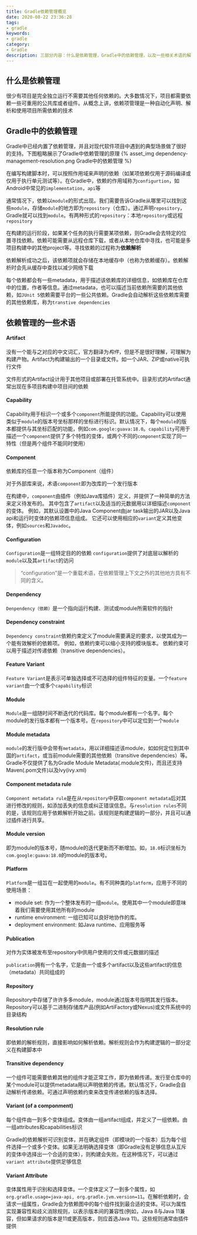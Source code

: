 ```yaml
---
title: Gradle依赖管理概览
date: 2020-08-22 23:36:28
tags:
- gradle
keywords:
- gradle
category:
- Gradle
description: 三部分内容：什么是依赖管理，Gradle中的依赖管理，以及一些相关术语的解释
---
```

## 什么是依赖管理
很少有项目是完全独立运行不需要其他任何依赖的。大多数情况下，项目都需要依赖一些可重用的公共库或者组件。从概念上讲，依赖项管理是一种自动化声明、解析和使用项目所需依赖的技术

## Gradle中的依赖管理
Gradle中已经内置了依赖管理，并且对现代软件项目中遇到的典型场景做了很好的支持。下图粗略展示了Gradle中依赖管理的原理
{% asset_img dependency-management-resolution.png Gradle中的依赖管理 %}

在编写构建脚本时，可以按照作用域来声明的依赖（如某项依赖仅用于源码编译或仅用于执行单元测试等）。在Gradle中，依赖的作用域称为`configurtion`，如Android中常见的`implementation`，`api`等

通常情况下，依赖以`module`的形式出现。我们需要告诉Gradle从哪里可以找到这些`module`，存储`module`的地方即为`repository`（仓库）。通过声明`repository`，Gradle就可以找到`module`。有两种形式的`repository`：本地`repository`或远程`repository`

在构建的运行阶段，如果某个任务的执行需要某项依赖，则Gradle会去特定的位置寻找依赖。依赖可能需要从远程仓库下载，或者从本地仓库中寻找，也可能是多项目构建中的其他project等。寻找依赖的过程称为**依赖解析**

依赖解析成功之后，该依赖项就会存储在本地缓存中（也称为依赖缓存）。依赖解析时会先从缓存中查找以减少网络下载

每个依赖都会有一些metadata，用于描述该依赖库的详细信息，如依赖库在仓库中的位置，作者等信息。通过metadata，也可以描述当前依赖所需要的其他依赖，如`JUnit 5`依赖需要平台的一些公共依赖。Gradle会自动解析这些依赖库需要的其他依赖库，称为`transtive dependencies`

## 依赖管理的一些术语
#### **Artifact**
没有一个能与之对应的中文词汇，官方翻译为*构件*，但是不是很好理解，可理解为构建产物。Artifact为构建输出的一个目录或文件。如一个JAR、ZIP或native可执行文件

文件形式的Artifact设计用于其他项目或部署在托管系统中。目录形式的Artifact通常出现在多项目构建中项目间的依赖

#### **Capability**
Capability用于标识一个或多个`component`所能提供的功能。Capability可以使用类似于`module`的版本号坐标那样的坐标进行标识。默认情况下，每个`module`的版本都提供与其坐标匹配的功能，例如`com.google:guava:18.0`。`capability`可用于描述一个`component`提供了多个特性的变体，或两个不同的`component`实现了同一特性（但是两个组件不能同时使用）

#### **Component**
依赖库的任意一个版本称为Component（组件）

对于外部库来说，术语`component`即为改库的一个发行版本

在构建中，`component`由插件（例如Java库插件）定义，并提供了一种简单的方法来定义待发布的。 其中包含了`artifact`以及适当的元数据用以详细描述`component`的变体。 例如，其默认设置中的Java Component由jar task输出的JAR以及Java api和运行时变体的依赖项信息组成。 它还可以使用相应的`variant`定义其他变体，例如`sources`和`Javadoc`。

#### **Configuration**
`Configuration`是一组特定目的的依赖
`configuration`提供了对底层以解析的`module`以及其`artifact`的访问

> “configuration”是一个重载术语，在依赖管理上下文之外的其他地方具有不同的含义。

#### **Denpendency**
`Denpendency（依赖）`是一个指向运行构建、测试或module所需软件的指针

#### **Dependency constraint**
`Dependency constraint`依赖约束定义了module需要满足的要求，以使其成为一个能有效解析的依赖项。 例如，依赖约束可以缩小支持的模块版本。 依赖约束可以用于描述对传递依赖（transitive dependencies）。

#### **Feature Variant**
`Feature Variant`是表示可单独选择或不可选择的组件特征的变量。一个`feature variant`由一个或多个`capability`标识

#### **Module**
`Module`是一组随时间不断迭代的代码库。每个module都有一个名字。每个module的发行版本都有一个版本号。在`repository`中可以定位到一个`module`

#### **Module metadata**
`module`的发行版中会带有`metadata`，用以详细描述该module，如如何定位到其中国的`artifact`，或当前module需要的其他依赖（transitive dependencies）等。Gradle不仅提供了名为Gradle Module Metadata(.module文件)，而且还支持Maven(.pom文件)以及lvy(ivy.xml)

#### **Component metadata rule**
`Component metadata rule`是在从`repository`中获取`component metadata`后对其进行修改的规则，如添加丢失的信息或纠正错误信息。与`resolution rules`不同的是，该规则应用于依赖解析开始之前。该规则是构建逻辑的一部分，并且可以通过插件进行共享。

#### **Module version**
即为module的版本号，随module的迭代更新而不断增加。如，`18.0`标识坐标为`com.google:guava:18.0`的module的版本号。

#### **Platform**
`Platform`是一组旨在一起使用的`module`。有不同种类的`platform`，应用于不同的使用场景：
* module set: 作为一个整体发布的一组`module`。使用其中一个module即意味着我们需要使用其他所有的module
* runtime environment: 一组已知可以良好地协作的库。
* deployment environment: 如Java runtime、应用服务等

#### **Publication**
对作为实体被发布至repository中供用户使用的文件或元数据的描述

`publication`拥有一个名字，它是由一个或多个artifact以及这些artifact的信息（metadata）共同组成的

#### **Repository**
Repository中存储了许许多多module，module通过版本号指明其发行版本。Repository可以基于二进制存储库产品(例如ArtiFactory或Nexus)或文件系统中的目录结构

#### **Resolution rule**
即依赖的解析规则，直接影响如何解析依赖。解析规则会作为构建逻辑的一部分定义在构建脚本中

#### **Transitive dependency**
一个组件可能需要依赖其他的组件才能正常工作，即为依赖传递。发行至仓库中的某个module可以提供metadata用以声明依赖的传递。默认情况下，Gradle会自动解析传递依赖。可通过声明依赖约束来改变传递依赖的版本选择。

#### **Variant (of a componment)**
每个组件由一到多个变体组成。变体由一组artifact组成，并定义了一组依赖。由一组attributes和capabilities标识

Gradle的依赖解析可识别变体，并在确定组件（即模块的一个版本）后为每个组件选择一个或多个变体。如果无法明确选择变体（即Gradle没有足够信息从互斥的变体中选择出一个合适的变体），则构建会失败。在这种情况下，可以通过`variant attribute`提供足够信息

#### **Variant Attribute**
变体属性用于识别和选择变体。一个变体定义了一到多个属性，如`org.gradle.usage=java-api, org.gradle.jvm.version=11`。在解析依赖时，会请求一组属性，Gradle会为依赖图中的每个组件找到最合适的变体。可以为属性实现兼容性和歧义消除规则，以表示版本间的兼容性(例如，Java 8与Java 11兼容，但如果请求的版本是11或更高版本，则应首选Java 11)。这些规则通常由插件提供